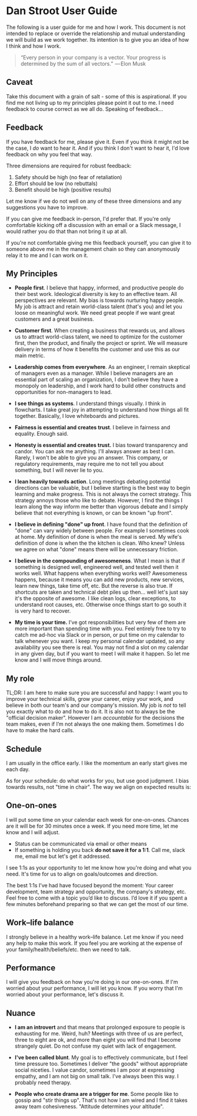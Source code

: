 # Dan Stroot User Guide

The following is a user guide for me and how I work. This document is not intended to replace or override the relationship and mutual understanding we will build as we work together. Its intention is to give you an idea of how I think and how I work.

>“Every person in your company is a vector. Your progress is determined by the sum of all vectors.”
> — Elon Musk

## Caveat

Take this document with a grain of salt - some of this is aspirational. If you find me not living up to my principles please point it out to me.  I need feedback to course correct as we all do. Speaking of feedback...

## Feedback

If you have feedback for me, please give it. Even if you think it might not be the case, I _do_ want to hear it. And if you think I don't want to hear it, I'd love feedback on why you feel that way.

Three dimensions are required for robust feedback:

1. Safety should be high (no fear of retaliation)
1. Effort should be low (no rebuttals)
1. Benefit should be high (positive results)

Let me know if we do not well on any of these three dimensions and any suggestions you have to improve.

If you can give me feedback in-person, I'd prefer that. If you're only comfortable kicking off a discussion with an email or a Slack message, I would rather you do that than not bring it up at all.

If you're not comfortable giving me this feedback yourself, you can give it to someone above me in the management chain so they can anonymously relay it to me and I can work on it. 

## My Principles

* **People first**. I believe that happy, informed, and productive people do their best work. Ideological diversity is key to an effective team. All perspectives are relevant. My bias is towards nurturing happy people. My job is attract and retain world-class talent (that's you) and let you loose on meaningful work. We need great people if we want great customers and a great business.

* **Customer first**. When creating a business that rewards us, and allows us to attract world-class talent, we need to optimize for the customer first, then the product, and finally the project or sprint. We will measure delivery in terms of how it benefits the customer and use this as our main metric.

* **Leadership comes from everywhere**. As an engineer, I remain skeptical of managers even as a manager. While I believe managers are an essential part of scaling an organization, I don’t believe they have a monopoly on leadership, and I work hard to build other constructs and opportunities for non-managers to lead.

* **I see things as systems**. I understand things visually. I think in flowcharts. I take great joy in attempting to understand how things all fit together. Basically, I love whiteboards and pictures.

* **Fairness is essential and creates trust**. I believe in fairness and equality. Enough said.

* **Honesty is essential and creates trust.** I bias toward transparency and candor.  You can ask me anything. I'll always answer as best I can.  Rarely, I won't be able to give you an answer. This company, or regulatory requirements, may require me to not tell you about something, but I will never lie to you.

* **I lean heavily towards action**. Long meetings debating potential directions can be valuable, but I believe starting is the best way to begin learning and make progress. This is not always the correct strategy. This strategy annoys those who like to debate. However, I find the things I learn along the way inform me better than vigorous debate and I simply believe that not everything is known, or can be known "up front".

* **I believe in defining "done" up front**.  I have found that the definition of "done" can vary widely between people. For example I sometimes cook at home. My definition of done is when the meal is served. My wife's definition of done is when the the kitchen is clean. Who knew? Unless we agree on what "done" means there will be unnecessary friction.

* **I believe in the compounding of awesomeness**. What I mean is that if something is designed well, engineered well, and tested well then it works well. What happens when everything works well? Awesomeness happens, because it means you can add new products, new services, learn new things, take time off, etc. But the reverse is also true. If shortcuts are taken and technical debt piles up then... well let's just say it's the opposite of awesome. I like clean logs, clear exceptions, to understand root causes, etc. Otherwise once things start to go south it is very hard to recover.  

* **My time is your time.** I’ve got responsibilities but very few of them are more important than spending time with you. Feel entirely free to try to catch me ad-hoc via Slack or in person, or put time on my calendar to talk whenever you want. I keep my personal calendar updated, so any availability you see there is real. You may not find a slot on my calendar in any given day, but if you want to meet I will make it happen. So let me know and I will move things around.  

## My role

TL;DR: I am here to make sure you are successful and happy: I want you to improve your technical skills, grow your career, enjoy your work, and believe in both our team's and our company's mission. My job is _not_ to tell you exactly what to do and how to do it. It is also not to always be the "official decision maker". However I am _accountable_ for the decisions the team makes, even if I’m not always the one making them. Sometimes I do have to make the hard calls.  

## Schedule

I am usually in the office early. I like the momentum an early start gives me each day.

As for your schedule: do what works for you, but use good judgment. I bias towards results, not "time in chair".  The way we align on expected results is:

## One-on-ones

I will put some time on your calendar each week for one-on-ones. Chances are it will be for 30 minutes once a week. If you need more time, let me know and I will adjust.

* Status can be communicated via email or other means
* If something is holding you back **do not save it for a 1:1**. Call me, slack me, email me but let's get it addressed.

I see 1:1s as your opportunity to let me know how you're doing and what you need. It's time for us to align on goals/outcomes and direction.

The best 1:1s I’ve had have focused beyond the moment: Your career development, team strategy and opportunity, the company's strategy, etc. Feel free to come with a topic you’d like to discuss. I’d love it if you spent a few minutes beforehand preparing so that we can get the most of our time. 

## Work–life balance

I strongly believe in a healthy work–life balance. Let me know if you need any help to make this work. If you feel you are working at the expense of your family/health/beliefs/etc. then we need to talk. 

## Performance

I will give you feedback on how you're doing in our one-on-ones. If I'm worried about your performance, I will let you know. If you worry that I'm worried about your performance, let's discuss it.

## Nuance

* **I am an introvert** and that means that prolonged exposure to people is exhausting for me. Weird, huh? Meetings with three of us are perfect, three to eight are ok, and more than eight you will find that I become strangely quiet. Do not confuse my quiet with lack of engagement.

* **I've been called blunt**. My goal is to effectively communicate, but I feel time pressure too. Sometimes I deliver "the goods" without appropriate social niceties. I value candor, sometimes I am poor at expressing empathy, and I am not big on small talk. I've always been this way. I probably need therapy.

* **People who create drama are a trigger for me**. Some people like to gossip and "stir things up".  That's not how I am wired and I find it takes away team cohesiveness. "Attitude determines your altitude".  
